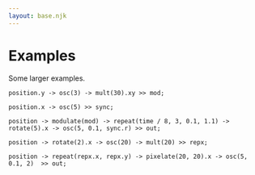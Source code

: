 ```yaml
---
layout: base.njk
---
```


# Examples

Some larger examples.


```snek
position.y -> osc(3) -> mult(30).xy >> mod;

position.x -> osc(5) >> sync;

position -> modulate(mod) -> repeat(time / 8, 3, 0.1, 1.1) -> rotate(5).x -> osc(5, 0.1, sync.r) >> out;
```

```snek
position -> rotate(2).x -> osc(20) -> mult(20) >> repx;

position -> repeat(repx.x, repx.y) -> pixelate(20, 20).x -> osc(5, 0.1, 2)  >> out;
```
